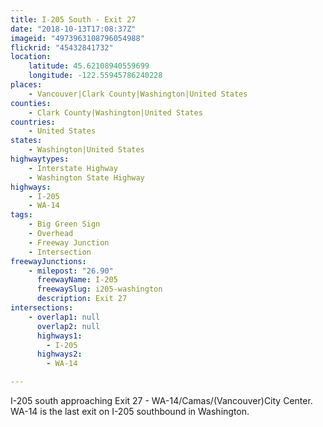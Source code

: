 ```yaml
---
title: I-205 South - Exit 27
date: "2018-10-13T17:08:37Z"
imageid: "4973963108796054988"
flickrid: "45432841732"
location:
    latitude: 45.62108940559699
    longitude: -122.55945786240228
places:
    - Vancouver|Clark County|Washington|United States
counties:
    - Clark County|Washington|United States
countries:
    - United States
states:
    - Washington|United States
highwaytypes:
    - Interstate Highway
    - Washington State Highway
highways:
    - I-205
    - WA-14
tags:
    - Big Green Sign
    - Overhead
    - Freeway Junction
    - Intersection
freewayJunctions:
    - milepost: "26.90"
      freewayName: I-205
      freewaySlug: i205-washington
      description: Exit 27
intersections:
    - overlap1: null
      overlap2: null
      highways1:
        - I-205
      highways2:
        - WA-14

---
```

I-205 south approaching Exit 27 - WA-14/Camas/(Vancouver)City Center.  WA-14 is the last exit on I-205 southbound in Washington.